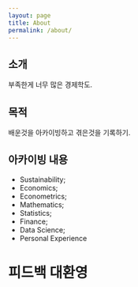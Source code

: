 ```yaml
---
layout: page
title: About
permalink: /about/
---
```


## 소개

부족한게 너무 많은 경제학도.

## 목적

배운것을 아카이빙하고 겪은것을 기록하기.

## 아카이빙 내용

- Sustainability;
- Economics;
- Econometrics;
- Mathematics;
- Statistics;
- Finance;
- Data Science;
- Personal Experience

# 피드백 대환영